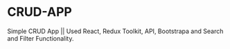 # CRUD-APP
Simple CRUD App || Used React, Redux Toolkit, API, Bootstrapa and Search and Filter Functionality.
